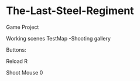 # The-Last-Steel-Regiment
 Game Project



Working scenes TestMap
-Shooting gallery

Buttons:

Reload R

Shoot Mouse 0
